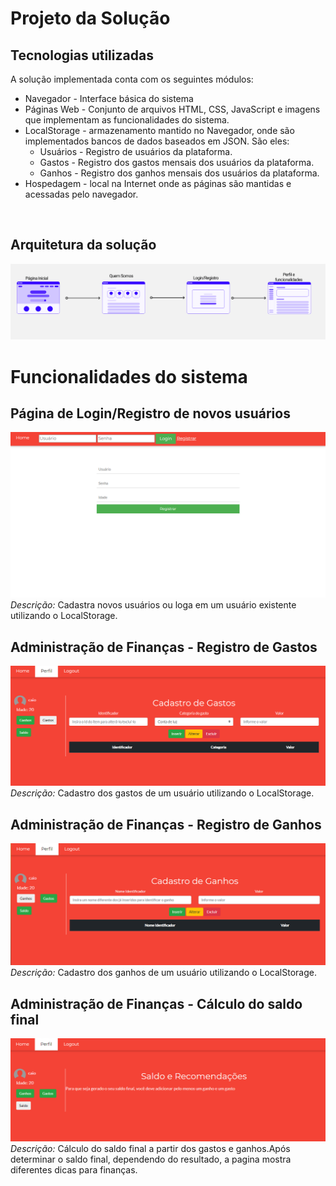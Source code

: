 # Projeto da Solução


## Tecnologias utilizadas

A solução implementada conta com os seguintes módulos:
* Navegador - Interface básica do sistema 
* Páginas Web - Conjunto de arquivos HTML, CSS, JavaScript e imagens que implementam as funcionalidades do sistema.
* LocalStorage - armazenamento mantido no Navegador, onde são implementados bancos de dados baseados em JSON. São eles: 
  * Usuários - Registro de usuários da plataforma.
  * Gastos - Registro dos gastos mensais dos usuários da plataforma.
  * Ganhos - Registro dos ganhos mensais dos usuários da plataforma.
* Hospedagem - local na Internet onde as páginas são mantidas e acessadas pelo navegador. 
  
<br>

## Arquitetura da solução



![Exemplo de UserFlow](images/userflow.png)

# Funcionalidades do sistema
## Página de Login/Registro de novos usuários
![login](images/loginregistro.png)
*Descrição:* Cadastra novos usuários ou loga em um usuário existente utilizando o LocalStorage.
## Administração de Finanças -  Registro de Gastos
![gastos](images/gastos.png)
*Descrição:* Cadastro dos gastos de um usuário utilizando o LocalStorage.
## Administração de Finanças -  Registro de Ganhos
![ganhos](images/ganhos.png)
*Descrição:* Cadastro dos ganhos de um usuário utilizando o LocalStorage.
## Administração de Finanças -  Cálculo do saldo final
![saldo](images/saldo.png)
*Descrição:* Cálculo do saldo final a partir dos gastos e ganhos.Após determinar o saldo final, dependendo do resultado, a pagina mostra diferentes dicas para finanças.
